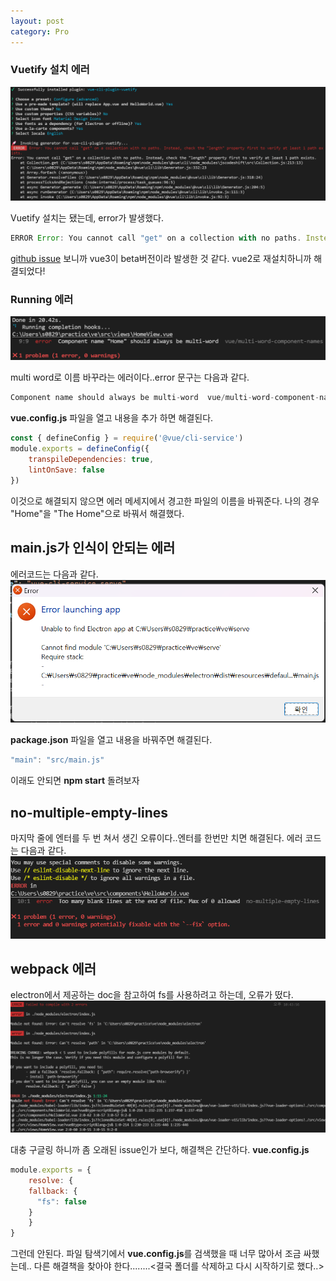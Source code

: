 ```yaml
---
layout: post
category: Pro
---
```


### Vuetify 설치 에러

![error3](./image/error3.png)

Vuetify 설치는 됐는데, error가 발생했다.
```js
ERROR Error: You cannot call "get" on a collection with no paths. Instead, check the "length" property first to verify at least 1 path exists.
```

[github issue][issue] 보니까 vue3이 beta버전이라 발생한 것 같다. vue2로 재설치하니까 해결되었다!

### Running 에러

![error2](./image/error2.png)

multi word로 이름 바꾸라는 에러이다..error 문구는 다음과 같다.

```js
Component name should always be multi-word  vue/multi-word-component-names
```

**vue.config.js** 파일을 열고 내용을 추가 하면 해결된다.

```js
const { defineConfig } = require('@vue/cli-service')
module.exports = defineConfig({
    transpileDependencies: true,
    lintOnSave: false
})
```

이것으로 해결되지 않으면 에러 메세지에서 경고한 파일의 이름을 바꿔준다.
나의 경우 "Home"을 "The Home"으로 바꿔서 해결했다.

## main.js가 인식이 안되는 에러

에러코드는 다음과 같다.
![error4](./image/error4.png)

**package.json** 파일을 열고 내용을 바꿔주면 해결된다.

```js
"main": "src/main.js"
```

이래도 안되면 **npm start** 돌려보자

## no-multiple-empty-lines

마지막 줄에 엔터를 두 번 쳐서 생긴 오류이다..엔터를 한번만 치면 해결된다. 에러 코드는 다음과 같다.
![error5](./image/error5.png)

## webpack 에러

electron에서 제공하는 doc을 참고하여 fs를 사용하려고 하는데, 오류가 떴다.
![error6](./image/error6.png)

대충 구글링 하니까 좀 오래된 issue인가 보다, 해결책은 간단하다. **vue.config.js**

```js
module.exports = {
    resolve: {
    fallback: {
      "fs": false
    }
    }
}
```

그런데 안된다. 파일 탐색기에서 **vue.config.js**를 검색했을 때 너무 많아서 조금 싸했는데..
다른 해결책을 찾아야 한다........<결국 폴더를 삭제하고 다시 시작하기로 했다..>



[issue]: https://github.com/vuetifyjs/vue-cli-plugins/issues/140

